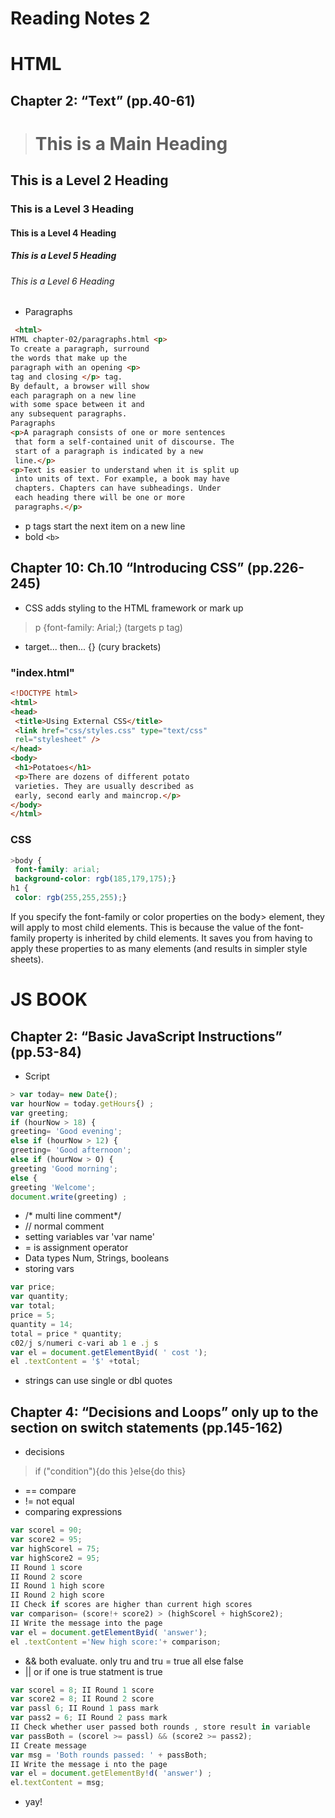 # Reading Notes 2
# HTML
## Chapter 2: “Text” (pp.40-61)
><h1>This is a Main Heading</h1>
<h2>This is a Level 2 Heading</h2>
<h3>This is a Level 3 Heading</h3>
<h4>This is a Level 4 Heading</h4>
<h5>This is a Level 5 Heading</h5>
<h6>This is a Level 6 Heading</h6>

- Paragraphs
```html
 <html>
HTML chapter-02/paragraphs.html <p>
To create a paragraph, surround
the words that make up the
paragraph with an opening <p>
tag and closing </p> tag.
By default, a browser will show
each paragraph on a new line
with some space between it and
any subsequent paragraphs.
Paragraphs
<p>A paragraph consists of one or more sentences
 that form a self-contained unit of discourse. The
 start of a paragraph is indicated by a new
 line.</p>
<p>Text is easier to understand when it is split up
 into units of text. For example, a book may have
 chapters. Chapters can have subheadings. Under
 each heading there will be one or more
 paragraphs.</p>
```
- p tags start the next item on a new line
- bold ```<b>```

## Chapter 10: Ch.10 “Introducing CSS” (pp.226-245)
- CSS adds styling to the HTML framework or mark up
> p {font-family: Arial;} (targets p tag)
- target... then... {} (cury brackets)
### "index.html"
``` html 
<!DOCTYPE html>
<html>
<head>
 <title>Using External CSS</title>
 <link href="css/styles.css" type="text/css"
 rel="stylesheet" />
</head>
<body>
 <h1>Potatoes</h1>
 <p>There are dozens of different potato
 varieties. They are usually described as
 early, second early and maincrop.</p>
</body>
</html>
```

### CSS
```css
>body {
 font-family: arial;
 background-color: rgb(185,179,175);}
h1 {
 color: rgb(255,255,255);}
```
> 
 If you specify the font-family
or color properties on the
body> element, they will apply
to most child elements. This is
because the value of the
font-family property is
inherited by child elements. It
saves you from having to apply
these properties to as many
elements (and results in simpler
style sheets).

# JS BOOK
## Chapter 2: “Basic JavaScript Instructions” (pp.53-84)
- Script
```javascript
> var today= new Date{);
var hourNow = today.getHours{) ;
var greeting;
if (hourNow > 18) {
greeting= 'Good evening';
else if (hourNow > 12) {
greeting= 'Good afternoon';
else if (hourNow > O) {
greeting 'Good morning';
else {
greeting 'Welcome';
document.write(greeting) ; 
```
- /* multi line comment*/
- // normal comment
- setting variables var 'var name'
- = is assignment operator
- Data types Num, Strings, booleans
- storing vars
 ```javascript
var price;
var quantity;
var total;
price = 5;
quantity = 14;
total = price * quantity;
c02/j s/numeri c-vari ab 1 e .j s
var el = document.getElementByid( ' cost ');
el .textContent = '$' +total; 
```
- strings can use single or dbl quotes

## Chapter 4: “Decisions and Loops” only up to the section on switch statements (pp.145-162)
- decisions
> if ("condition"){do this
  }else{do this}
- ==  compare
- != not equal
- comparing expressions
```javascript
var scorel = 90;
var score2 = 95;
var highScorel = 75;
var highScore2 = 95;
II Round 1 score
II Round 2 score
II Round 1 high score
II Round 2 high score
II Check if scores are higher than current high scores
var comparison= (score!+ score2) > (highScorel + highScore2);
II Write the message into the page
var el = document.getElementByid( 'answer');
el .textContent ='New high score:'+ comparison;
```
- &&  both evaluate. only tru and tru = true all else false
- ||  or if one is true statment is true

```javascript
var scorel = 8; II Round 1 score
var score2 = 8; II Round 2 score
var passl 6; II Round 1 pass mark
var pass2 = 6; II Round 2 pass mark
II Check whether user passed both rounds , store result in variable
var passBoth = (scorel >= passl) && (score2 >= pass2);
II Create message
var msg = 'Both rounds passed: ' + passBoth;
II Write the message i nto the page
var el = document.getElementBy!d( 'answer') ;
el.textContent = msg; 
```
- yay!